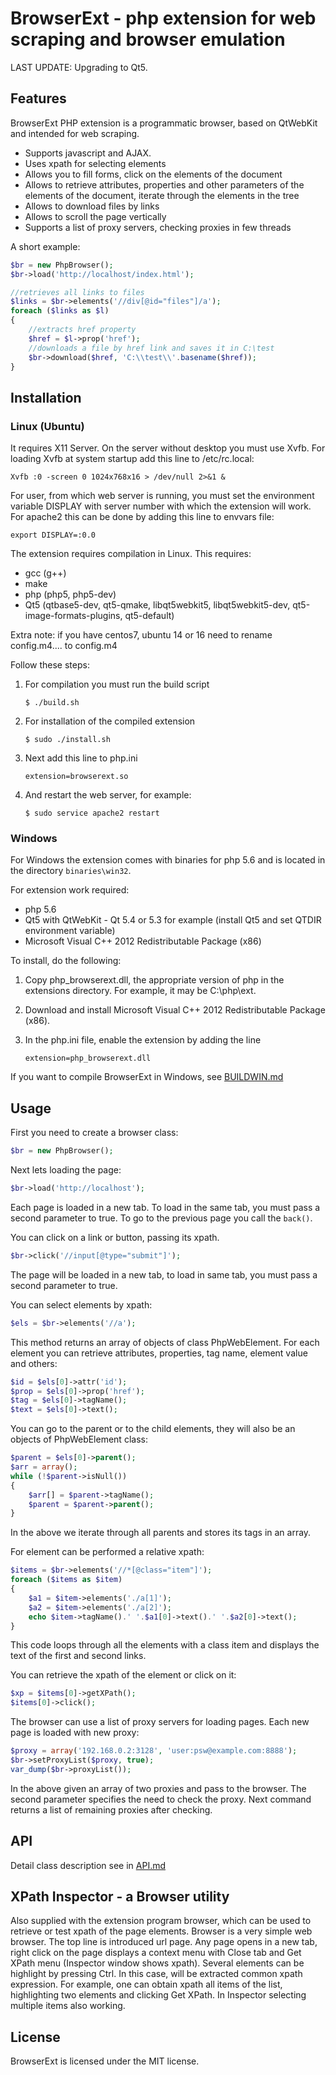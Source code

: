BrowserExt - php extension for web scraping and browser emulation
=================================================================

LAST UPDATE: Upgrading to Qt5.


Features
--------

BrowserExt PHP extension is a programmatic browser, based on QtWebKit
and intended for web scraping.

+ Supports javascript and AJAX.
+ Uses xpath for selecting elements
+ Allows you to fill forms, click on the elements of the document
+ Allows to retrieve attributes, properties and other parameters
  of the elements of the document, iterate through the elements in the tree
+ Allows to download files by links
+ Allows to scroll the page vertically
+ Supports a list of proxy servers, checking proxies in few threads

A short example:

```php
$br = new PhpBrowser();
$br->load('http://localhost/index.html');

//retrieves all links to files
$links = $br->elements('//div[@id="files"]/a');
foreach ($links as $l)
{
    //extracts href property
    $href = $l->prop('href');
    //downloads a file by href link and saves it in С:\test
    $br->download($href, 'C:\\test\\'.basename($href));
}
```


Installation
------------

### Linux (Ubuntu)

It requires X11 Server. On the server without desktop you must use Xvfb.
For loading Xvfb at system startup add this line to /etc/rc.local:

`Xvfb :0 -screen 0 1024x768x16 > /dev/null 2>&1 &`

For user, from which web server is running, you must set 
the environment variable DISPLAY with server number with which
the extension will work. For apache2 this can be done by adding
this line to envvars file:

`export DISPLAY=:0.0`


The extension requires compilation in Linux. This requires:

+ gcc (g++)
+ make
+ php (php5, php5-dev)
+ Qt5 (qtbase5-dev, qt5-qmake, libqt5webkit5, libqt5webkit5-dev, qt5-image-formats-plugins, qt5-default)

Extra note: if you have centos7, ubuntu 14 or 16 need to rename config.m4.... to config.m4 

Follow these steps:

1.  For compilation you must run the build script

    `$ ./build.sh`

2.  For installation of the compiled extension

    `$ sudo ./install.sh`

3.  Next add this line to php.ini

    `extension=browserext.so`

4.  And restart the web server, for example:

    `$ sudo service apache2 restart`


### Windows

For Windows the extension comes with binaries for php 5.6
and is located in the directory `binaries\win32`.

For extension work required:

+ php 5.6
+ Qt5 with QtWebKit - Qt 5.4 or 5.3 for example (install Qt5 and set QTDIR environment variable)
+ Microsoft Visual C++ 2012 Redistributable Package (x86)

To install, do the following:

1.  Copy php_browserext.dll, the appropriate version of php 
    in the extensions directory. For example, it may be C:\php\ext.

2.  Download and install Microsoft Visual C++ 2012 Redistributable
    Package (x86).

3.  In the php.ini file, enable the extension by adding the line
    
    `extension=php_browserext.dll`


If you want to compile BrowserExt in Windows, see
[BUILDWIN.md](docs/BUILDWIN.md)



Usage
-----

First you need to create a browser class:

```php
$br = new PhpBrowser();
```

Next lets loading the page:

```php
$br->load('http://localhost');
```

Each page is loaded in a new tab. To load in the same tab,
you must pass a second parameter to true.
To go to the previous page you call the `back()`.

You can click on a link or button, passing its xpath.

```php
$br->click('//input[@type="submit"]');  
```

The page will be loaded in a new tab, to load in same tab,
you must pass a second parameter to true.

You can select elements by xpath:

```php
$els = $br->elements('//a');
```

This method returns an array of objects of class PhpWebElement.
For each element you can retrieve attributes, properties, tag name,
element value and others:

```php
$id = $els[0]->attr('id');
$prop = $els[0]->prop('href');
$tag = $els[0]->tagName();
$text = $els[0]->text();
```

You can go to the parent or to the child elements, they will
also be an objects of PhpWebElement class:

```php
$parent = $els[0]->parent();
$arr = array();
while (!$parent->isNull())
{
    $arr[] = $parent->tagName();
    $parent = $parent->parent();
}
```

In the above we iterate through all parents and stores its tags in an array.

For element can be performed a relative xpath:

```php
$items = $br->elements('//*[@class="item"]');
foreach ($items as $item)
{
    $a1 = $item->elements('./a[1]');
    $a2 = $item->elements('./a[2]');
    echo $item->tagName().' '.$a1[0]->text().' '.$a2[0]->text();
}
```

This code loops through all the elements with a class item and
displays the text of the first and second links.

You can retrieve the xpath of the element or click on it:

```php
$xp = $items[0]->getXPath();
$items[0]->click();
```

The browser can use a list of proxy servers for loading pages.
Each new page is loaded with new proxy:

```php
$proxy = array('192.168.0.2:3128', 'user:psw@example.com:8888');
$br->setProxyList($proxy, true);
var_dump($br->proxyList());
```

In the above given an array of two proxies and pass to the browser.
The second parameter specifies the need to check the proxy. Next command
returns a list of remaining proxies after checking.



API
---

Detail class description see in [API.md](docs/API.md)



XPath Inspector - a Browser utility
-----------------------------------

Also supplied with the extension program browser, which can be
used to retrieve or test xpath of the page elements.
Browser is a very simple web browser. The top line is introduced url page.
Any page opens in a new tab, right click on the page
displays a context menu with Close tab and Get XPath menu 
(Inspector window shows xpath). Several elements can be
highlight by pressing Ctrl. In this case, will be extracted common xpath
expression. For example, one can obtain xpath all items of the list,
highlighting two elements and clicking Get XPath. In Inspector selecting
multiple items also working.


License
-------

BrowserExt is licensed under the MIT license.

